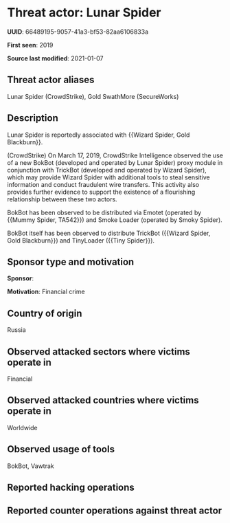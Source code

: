 # Threat actor: Lunar Spider

**UUID**: 66489195-9057-41a3-bf53-82aa6106833a

**First seen**: 2019

**Source last modified**: 2021-01-07

## Threat actor aliases

Lunar Spider (CrowdStrike), Gold SwathMore (SecureWorks)

## Description

Lunar Spider is reportedly associated with {{Wizard Spider, Gold Blackburn}}.

(CrowdStrike) On March 17, 2019, CrowdStrike Intelligence observed the use of a new BokBot (developed and operated by Lunar Spider) proxy module in conjunction with TrickBot (developed and operated by Wizard Spider), which may provide Wizard Spider with additional tools to steal sensitive information and conduct fraudulent wire transfers. This activity also provides further evidence to support the existence of a flourishing relationship between these two actors.

BokBot has been observed to be distributed via Emotet (operated by {{Mummy Spider, TA542}}) and Smoke Loader (operated by Smoky Spider).

BokBot itself has been observed to distribute TrickBot ({{Wizard Spider, Gold Blackburn}}) and TinyLoader ({{Tiny Spider}}).

## Sponsor type and motivation

**Sponsor**: 

**Motivation**: Financial crime


## Country of origin

Russia

## Observed attacked sectors where victims operate in

Financial

## Observed attacked countries where victims operate in

Worldwide

## Observed usage of tools

BokBot, Vawtrak

## Reported hacking operations



## Reported counter operations against threat actor





